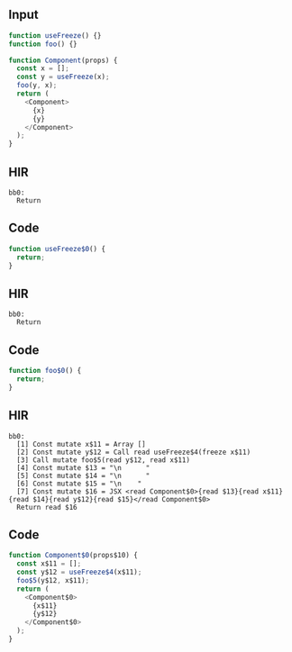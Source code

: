 
## Input

```javascript
function useFreeze() {}
function foo() {}

function Component(props) {
  const x = [];
  const y = useFreeze(x);
  foo(y, x);
  return (
    <Component>
      {x}
      {y}
    </Component>
  );
}

```

## HIR

```
bb0:
  Return
```

## Code

```javascript
function useFreeze$0() {
  return;
}

```
## HIR

```
bb0:
  Return
```

## Code

```javascript
function foo$0() {
  return;
}

```
## HIR

```
bb0:
  [1] Const mutate x$11 = Array []
  [2] Const mutate y$12 = Call read useFreeze$4(freeze x$11)
  [3] Call mutate foo$5(read y$12, read x$11)
  [4] Const mutate $13 = "\n      "
  [5] Const mutate $14 = "\n      "
  [6] Const mutate $15 = "\n    "
  [7] Const mutate $16 = JSX <read Component$0>{read $13}{read x$11}{read $14}{read y$12}{read $15}</read Component$0>
  Return read $16
```

## Code

```javascript
function Component$0(props$10) {
  const x$11 = [];
  const y$12 = useFreeze$4(x$11);
  foo$5(y$12, x$11);
  return (
    <Component$0>
      {x$11}
      {y$12}
    </Component$0>
  );
}

```
      